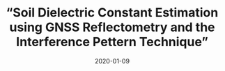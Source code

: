 ---
lang: es
layout: default
title: “Soil Dielectric Constant Estimation using GNSS Reflectometry and the Interference Pettern Technique”
authors: E. N. Gomes, J. Arellana, M. Franco, F. Grings, and E. More
journal: Anales AFA Vol. 30 Nro. 4, 2020
modal-id: Gomes-01-2020
year: 2020
date: 2020-01-09
publication-date: January 2020
img: 2020-01-09.jpg
thumbnail: 2020-01-09.jpg
alt: image-alt
client-url: https://doi.org/10.31527/analesafa.2019.30.4.90
asbtract: "In this work we present an innovative and low-cost way to estimate the dielectric constant of real soils -which is relatedto soil moisture- using GPS satellite signal. The trajectory of the satellites was followed with an automated device,and with an antenna type patch was measured the interference pattern generated by the direct GPS signal and thatreflected by the ground. To analyze the acquired signal, an electromagnetic dispersion model based on the methodof small perturbation was used, which may include stratifications in the underground and from which the dielectricconstant that best fits the measurements was obtained. These values were compared with the obtained using a sensorthat measures the soil dielectric constant  textit in-situ. The comparisons show that the method based on the interferencepattern provides satisfactory results to estimate the dielectric constant of real bare soils. Finally, proposals are outlinedto improve the results obtained in this work."

---